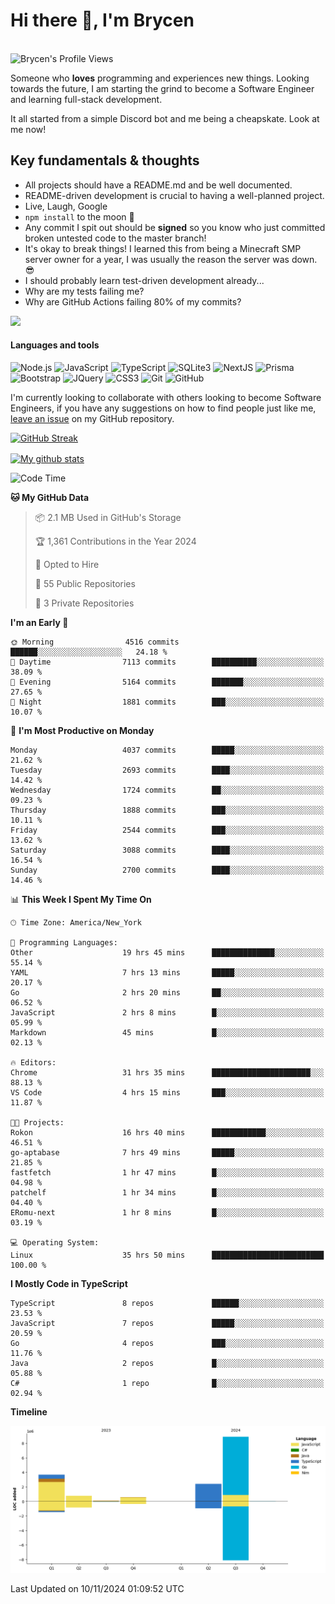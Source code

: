 # Hi there 👋, I'm Brycen

<br>
<img src="https://komarev.com/ghpvc/?username=BrycensRanch" alt="Brycen's Profile Views" />

Someone who **loves** programming and experiences new things. Looking towards the future, I am starting the grind to become a Software Engineer and learning full-stack development.

It all started from a simple Discord bot and me being a cheapskate. Look at me now!

## Key fundamentals & thoughts

- All projects should have a README.md and be well documented.
- README-driven development is crucial to having a well-planned project.
- Live, Laugh, Google
- `npm install` to the moon 🚀
- Any commit I spit out should be **signed** so you know who just committed broken untested code to the master branch!
- It's okay to break things! I learned this from being a Minecraft SMP server owner for a year, I was usually the reason the server was down. 😎
- I should probably learn test-driven development already...
- Why are my tests failing me?
- Why are GitHub Actions failing 80% of my commits? 

<img src="https://res.cloudinary.com/practicaldev/image/fetch/s--OoBLh7-Q--/c_limit%2Cf_auto%2Cfl_progressive%2Cq_auto%2Cw_880/https://cdn-images-1.medium.com/max/1614/1%2A8BlqJ8lNVZzuRjAg1mZ50w.png" height="400"/>

<h4>Languages and tools</h4>
<p>
  <img src="https://img.shields.io/badge/node.js%20-%2343853D.svg?&style=for-the-badge&logo=node.js&logoColor=white" alt="Node.js" />
  <img src="https://img.shields.io/badge/javascript%20-%23323330.svg?&style=for-the-badge&logo=javascript&logoColor=%23F7DF1E" alt="JavaScript" />
  <img src="https://img.shields.io/badge/typescript%20-%23323330.svg?&style=for-the-badge&logo=typescript&logoColor=#3467eb" alt="TypeScript" />
  <img src="https://img.shields.io/badge/sqlite3%20-%23323330.svg?&style=for-the-badge&logo=sqlite&logoColor=#3467eb" alt="SQLite3" />
  <img src="https://img.shields.io/badge/Next.JS%20-%23323330.svg?&style=for-the-badge&logo=next.js&logoColor=#3467eb" alt="NextJS" />
  <img src="https://img.shields.io/badge/Prisma%20-%23323330.svg?&style=for-the-badge&logo=prisma&logoColor=#3467eb" alt="Prisma" />
  <img src="https://img.shields.io/badge/bootstrap%20-%23323330.svg?&style=for-the-badge&logo=bootstrap" alt="Bootstrap" />
  <img src="https://img.shields.io/badge/jquery%20-%23323330.svg?&style=for-the-badge&logo=jquery" alt="JQuery" />
  <img src="https://img.shields.io/badge/css3%20-%23323330.svg?&style=for-the-badge&logo=css3" alt="CSS3" />
  <img src="https://img.shields.io/badge/git%20-%23323330.svg?&style=for-the-badge&logo=git" alt="Git" />
  <img src="https://img.shields.io/badge/github%20-%23323330.svg?&style=for-the-badge&logo=github" alt="GitHub" />
</p>

 I'm currently looking to collaborate with others looking to become Software Engineers, if you have any suggestions on how to find people just like me, [leave an issue](https://github.com/BrycensRanch/BrycensRanch/issues/new) on my GitHub repository.
 
 <p><a href="https://git.io/streak-stats"><img src="https://streak-stats.demolab.com?user=BrycensRanch&amp;theme=dark&amp;hide_border=true&amp;fire=EB5454&amp;ring=0CEB19" alt="GitHub Streak"></a></p>

<a href="https://github.com/anuraghazra/github-readme-stats">
  <img align="center" src="https://github-readme-stats.anuraghazra1.vercel.app/api?username=BrycensRanch&show_icons=true&line_height=27&include_all_commits=true" alt="My github stats" />
</a>

<!--START_SECTION:waka-->
![Code Time](http://img.shields.io/badge/Code%20Time-1%2C139%20hrs%2021%20mins-blue)

**🐱 My GitHub Data** 

> 📦 2.1 MB Used in GitHub's Storage 
 > 
> 🏆 1,361 Contributions in the Year 2024
 > 
> 💼 Opted to Hire
 > 
> 📜 55 Public Repositories 
 > 
> 🔑 3 Private Repositories 
 > 
**I'm an Early 🐤** 

```text
🌞 Morning                4516 commits        ██████░░░░░░░░░░░░░░░░░░░   24.18 % 
🌆 Daytime                7113 commits        ██████████░░░░░░░░░░░░░░░   38.09 % 
🌃 Evening                5164 commits        ███████░░░░░░░░░░░░░░░░░░   27.65 % 
🌙 Night                  1881 commits        ███░░░░░░░░░░░░░░░░░░░░░░   10.07 % 
```
📅 **I'm Most Productive on Monday** 

```text
Monday                   4037 commits        █████░░░░░░░░░░░░░░░░░░░░   21.62 % 
Tuesday                  2693 commits        ████░░░░░░░░░░░░░░░░░░░░░   14.42 % 
Wednesday                1724 commits        ██░░░░░░░░░░░░░░░░░░░░░░░   09.23 % 
Thursday                 1888 commits        ███░░░░░░░░░░░░░░░░░░░░░░   10.11 % 
Friday                   2544 commits        ███░░░░░░░░░░░░░░░░░░░░░░   13.62 % 
Saturday                 3088 commits        ████░░░░░░░░░░░░░░░░░░░░░   16.54 % 
Sunday                   2700 commits        ████░░░░░░░░░░░░░░░░░░░░░   14.46 % 
```


📊 **This Week I Spent My Time On** 

```text
🕑︎ Time Zone: America/New_York

💬 Programming Languages: 
Other                    19 hrs 45 mins      ██████████████░░░░░░░░░░░   55.14 % 
YAML                     7 hrs 13 mins       █████░░░░░░░░░░░░░░░░░░░░   20.17 % 
Go                       2 hrs 20 mins       ██░░░░░░░░░░░░░░░░░░░░░░░   06.52 % 
JavaScript               2 hrs 8 mins        █░░░░░░░░░░░░░░░░░░░░░░░░   05.99 % 
Markdown                 45 mins             █░░░░░░░░░░░░░░░░░░░░░░░░   02.13 % 

🔥 Editors: 
Chrome                   31 hrs 35 mins      ██████████████████████░░░   88.13 % 
VS Code                  4 hrs 15 mins       ███░░░░░░░░░░░░░░░░░░░░░░   11.87 % 

🐱‍💻 Projects: 
Rokon                    16 hrs 40 mins      ████████████░░░░░░░░░░░░░   46.51 % 
go-aptabase              7 hrs 49 mins       █████░░░░░░░░░░░░░░░░░░░░   21.85 % 
fastfetch                1 hr 47 mins        █░░░░░░░░░░░░░░░░░░░░░░░░   04.98 % 
patchelf                 1 hr 34 mins        █░░░░░░░░░░░░░░░░░░░░░░░░   04.40 % 
ERomu-next               1 hr 8 mins         █░░░░░░░░░░░░░░░░░░░░░░░░   03.19 % 

💻 Operating System: 
Linux                    35 hrs 50 mins      █████████████████████████   100.00 % 
```

**I Mostly Code in TypeScript** 

```text
TypeScript               8 repos             ██████░░░░░░░░░░░░░░░░░░░   23.53 % 
JavaScript               7 repos             █████░░░░░░░░░░░░░░░░░░░░   20.59 % 
Go                       4 repos             ███░░░░░░░░░░░░░░░░░░░░░░   11.76 % 
Java                     2 repos             █░░░░░░░░░░░░░░░░░░░░░░░░   05.88 % 
C#                       1 repo              █░░░░░░░░░░░░░░░░░░░░░░░░   02.94 % 
```



**Timeline**

![Lines of Code chart](https://raw.githubusercontent.com/BrycensRanch/BrycensRanch/main/assets/bar_graph.png)


 Last Updated on 10/11/2024 01:09:52 UTC
<!--END_SECTION:waka-->

<!--
**BrycensRanch/BrycensRanch** is a ✨ _special_ ✨ repository because its `README.md` (this file) appears on your GitHub profile.

Here are some ideas to get you started:

- 🔭 I’m currently working on ...
- 🌱 I’m currently learning ...
- 👯 I’m looking to collaborate on ...
- 🤔 I’m looking for help with ...
- 💬 Ask me about ...
- 📫 How to reach me: ...
- 😄 Pronouns: ...
- ⚡ Fun fact: ...
-->
